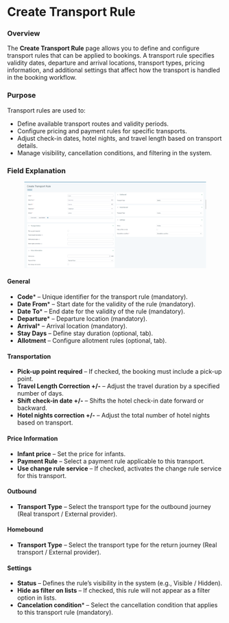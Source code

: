 # Create Transport Rule

### Overview

The **Create Transport Rule** page allows you to define and configure transport rules that can be applied to bookings. A transport rule specifies validity dates, departure and arrival locations, transport types, pricing information, and additional settings that affect how the transport is handled in the booking workflow.

### Purpose

Transport rules are used to:

* Define available transport routes and validity periods.
* Configure pricing and payment rules for specific transports.
* Adjust check-in dates, hotel nights, and travel length based on transport details.
* Manage visibility, cancellation conditions, and filtering in the system.

### Field Explanation

<figure><img src="../.gitbook/assets/image (3) (1) (1).png" alt=""><figcaption></figcaption></figure>

#### General

* **Code**\* – Unique identifier for the transport rule (mandatory).
* **Date From**\* – Start date for the validity of the rule (mandatory).
* **Date To**\* – End date for the validity of the rule (mandatory).
* **Departure**\* – Departure location (mandatory).
* **Arrival**\* – Arrival location (mandatory).
* **Stay Days** – Define stay duration (optional, tab).
* **Allotment** – Configure allotment rules (optional, tab).

#### Transportation

* **Pick-up point required** – If checked, the booking must include a pick-up point.
* **Travel Length Correction +/-** – Adjust the travel duration by a specified number of days.
* **Shift check-in date +/-** – Shifts the hotel check-in date forward or backward.
* **Hotel nights correction +/-** – Adjust the total number of hotel nights based on transport.

#### Price Information

* **Infant price** – Set the price for infants.
* **Payment Rule** – Select a payment rule applicable to this transport.
* **Use change rule service** – If checked, activates the change rule service for this transport.

#### Outbound

* **Transport Type** – Select the transport type for the outbound journey (Real transport / External provider).

#### Homebound

* **Transport Type** – Select the transport type for the return journey (Real transport / External provider).

#### Settings

* **Status** – Defines the rule’s visibility in the system (e.g., Visible / Hidden).
* **Hide as filter on lists** – If checked, this rule will not appear as a filter option in lists.
* **Cancelation condition**\* – Select the cancellation condition that applies to this transport rule (mandatory).
